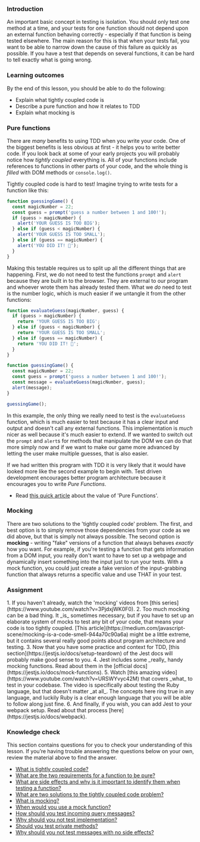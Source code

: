 ### Introduction
An important basic concept in testing is isolation.  You should only test one method at a time, and your tests for one function should not depend upon an external function behaving correctly - especially if that function is being tested elsewhere.  The main reason for this is that when your tests fail, you want to be able to narrow down the cause of this failure as quickly as possible.  If you have a test that depends on several functions, it can be hard to tell exactly what is going wrong.

### Learning outcomes
By the end of this lesson, you should be able to do the following:

- Explain what tightly coupled code is
- Describe a pure function and how it relates to TDD
- Explain what mocking is
  
### Pure functions

There are _many_ benefits to using TDD when you write your code. One of the biggest benefits is less obvious at first - it helps you to write better code.  If you look back at some of your early projects you will probably notice how _tightly coupled_ everything is.  <span id='tightly-coupled-code'>All of your functions include references to functions in other parts of your code, and the whole thing is _filled_ with DOM methods or `console.log()`</span>.  

Tightly coupled code is hard to test! Imagine trying to write tests for a function like this:

~~~javascript
function guessingGame() {
  const magicNumber = 22;
  const guess = prompt('guess a number between 1 and 100!');
  if (guess > magicNumber) {
    alert('YOUR GUESS IS TOO BIG');
  } else if (guess < magicNumber) {
    alert('YOUR GUESS IS TOO SMALL');
  } else if (guess == magicNumber) {
    alert('YOU DID IT! 🎉');
  }
}
~~~

Making this testable requires us to split up all the different things that are happening.  First, we do not need to test the functions `prompt` and `alert` because they are built in to the browser.  They are external to our program and whoever wrote them has already tested them.  What we _do_ need to test is the number logic, which is much easier if we untangle it from the other functions:

~~~javascript
function evaluateGuess(magicNumber, guess) {
  if (guess > magicNumber) {
    return 'YOUR GUESS IS TOO BIG';
  } else if (guess < magicNumber) {
    return 'YOUR GUESS IS TOO SMALL';
  } else if (guess == magicNumber) {
    return 'YOU DID IT! 🎉';
  }
}

function guessingGame() {
  const magicNumber = 22;
  const guess = prompt('guess a number between 1 and 100!');
  const message = evaluateGuess(magicNumber, guess);
  alert(message);
}

guessingGame();
~~~

In this example, the only thing we really need to test is the `evaluateGuess` function, which is much easier to test because it has a clear input and output and doesn't call any external functions. This implementation is _much_ nicer as well because it's much easier to extend.  If we wanted to switch out the `prompt` and `alert`s for methods that manipulate the DOM we can do that more simply now and if we want to make our game more advanced by letting the user make multiple guesses, that is also easier.

If we had written this program with TDD it is very likely that it would have looked more like the second example to begin with.  Test driven development encourages better program architecture because it encourages you to write _Pure Functions_.

- Read [this quick article](https://medium.com/@jamesjefferyuk/javascript-what-are-pure-functions-4d4d5392d49c) about the value of 'Pure Functions'.

### Mocking

<span id='two-solutions'>There are two solutions to the 'tightly coupled code' problem.  The first, and best option is to simply remove those dependencies from your code as we did above, but that is simply not always possible.  The second option is __mocking__ - writing "fake" versions of a function that always behaves _exactly_ how you want</span>.  <span id='mock-function-example'>For example, if you're testing a function that gets information from a DOM input, you really don't want to have to set up a webpage and dynamically insert something into the input just to run your tests.  With a mock function, you could just create a fake version of the input-grabbing function that always returns a specific value and use THAT in your test</span>.

### Assignment 

<div class="lesson-content__panel" markdown="1">
1. If you haven't already, watch the 'mocking' videos from [this series](https://www.youtube.com/watch?v=3PjdxjWK0F0).
2. Too much mocking can be a bad thing.  It _is_ sometimes necessary, but if you have to set up an elaborate system of mocks to test any bit of your code, that means your code is too tightly coupled.  [This article](https://medium.com/javascript-scene/mocking-is-a-code-smell-944a70c90a6a) might be a little extreme, but it contains several really good points about program architecture and testing.
3. Now that you have some practice and context for TDD, [this section](https://jestjs.io/docs/setup-teardown) of the Jest docs will probably make good sense to you.
4. Jest includes some _really_ handy mocking functions.  Read about them in the [official docs](https://jestjs.io/docs/mock-functions).
5. Watch [this amazing video](https://www.youtube.com/watch?v=URSWYvyc42M) that covers _what_ to test in your codebase.  The video is specifically about testing the Ruby language, but that doesn't matter _at all_.  The concepts here ring true in any language, and luckily Ruby is a clear enough language that you will be able to follow along just fine.
6. And finally, if you wish, you can add Jest to your webpack setup.  Read about that process [here](https://jestjs.io/docs/webpack).
</div>

### Knowledge check 
This section contains questions for you to check your understanding of this lesson. If you’re having trouble answering the questions below on your own, review the material above to find the answer.

- [What is tightly coupled code?](#tightly-coupled-code)
- [What are the two requirements for a function to be pure?](https://medium.com/@jamesjefferyuk/javascript-what-are-pure-functions-4d4d5392d49c)
- [What are side effects and why is it important to identify them when testing a function?](https://medium.com/@jamesjefferyuk/javascript-what-are-pure-functions-4d4d5392d49c)
- [What are two solutions to the tightly coupled code problem?](#two-solutions)
- [What is mocking?](#two-solutions)
- [When would you use a mock function?](#mock-function-example)
- [How should you test incoming query messages?](https://youtu.be/URSWYvyc42M?t=699)
- [Why should you not test implementation?](https://youtu.be/URSWYvyc42M?t=792)
- [Should you test private methods?](https://youtu.be/URSWYvyc42M?t=1102)
- [Why should you not test messages with no side effects?](https://youtu.be/URSWYvyc42M?t=1370)
